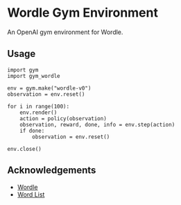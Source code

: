 # Wordle Gym Environment

An OpenAI gym environment for Wordle.

## Usage

```{python}
import gym
import gym_wordle

env = gym.make("wordle-v0")
observation = env.reset()

for i in range(100):
    env.render()
    action = policy(observation)
    observation, reward, done, info = env.step(action)
    if done:
        observation = env.reset()

env.close()
```

## Acknowledgements

- [Wordle](https://www.nytimes.com/games/wordle/index.html)
- [Word List](https://gist.github.com/cfreshman/a03ef2cba789d8cf00c08f767e0fad7b)
